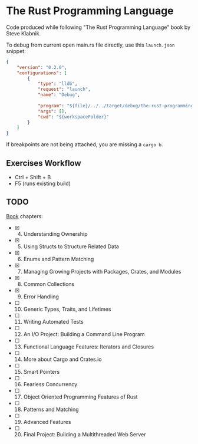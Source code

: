 # The Rust Programming Language
Code produced while following "The Rust Programming Language" book by Steve Klabnik.

To debug from current open main.rs file directly, use this `launch.json` snippet:

```json
{
    "version": "0.2.0",
    "configurations": [
        {
            "type": "lldb",
            "request": "launch",
            "name": "Debug",
            
            "program": "${file}/../../target/debug/the-rust-programming-language",
            "args": [],
            "cwd": "${workspaceFolder}"
        }
    ]
}
```

If breakpoints are not being attached, you are missing a `cargo b`.

## Exercises Workflow

* Ctrl + Shift + B
* F5 (runs existing build)

## TODO

[Book](https://doc.rust-lang.org/book/ch04-01-what-is-ownership.html) chapters:
- [x] 4. Understanding Ownership
- [x] 5. Using Structs to Structure Related Data
- [x] 6. Enums and Pattern Matching
- [X] 7. Managing Growing Projects with Packages, Crates, and Modules
- [X] 8. Common Collections
- [X] 9. Error Handling
- [ ] 10. Generic Types, Traits, and Lifetimes
- [ ] 11. Writing Automated Tests
- [ ] 12. An I/O Project: Building a Command Line Program
- [ ] 13. Functional Language Features: Iterators and Closures
- [ ] 14. More about Cargo and Crates.io
- [ ] 15. Smart Pointers
- [ ] 16. Fearless Concurrency
- [ ] 17. Object Oriented Programming Features of Rust
- [ ] 18. Patterns and Matching
- [ ] 19. Advanced Features
- [ ] 20. Final Project: Building a Multithreaded Web Server